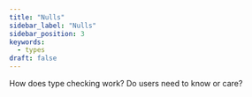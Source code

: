 ```yaml
---
title: "Nulls"
sidebar_label: "Nulls"
sidebar_position: 3
keywords:
  - types
draft: false
---
```


How does type checking work? Do users need to know or care?
